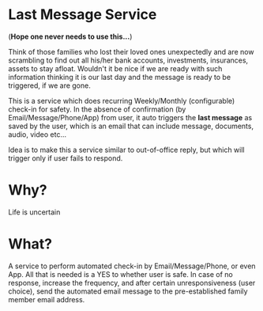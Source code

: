 Last Message Service
======================
(**Hope one never needs to use this...**)

Think of those families who lost their loved ones unexpectedly and are now scrambling to find out all his/her bank accounts, investments, insurances, assets to stay afloat. Wouldn't it be nice if we are ready with such information thinking it is our last day and the message is ready to be triggered, if we are gone.

This is a service which does recurring Weekly/Monthly (configurable) check-in for safety. In the absence of confirmation (by Email/Message/Phone/App) from user, it auto triggers the **last message** as saved by the user, which is an email that can include message, documents, audio, video etc... 

Idea is to make this a service similar to out-of-office reply, but which will trigger only if user fails to respond.

# Why? #
Life is uncertain

# What? #
A service to perform automated check-in by Email/Message/Phone, or even App. All that is needed is a YES to whether user is safe. In case of no response, increase the frequency, and after certain unresponsiveness (user choice), send the automated email message to the pre-established family member email address.
